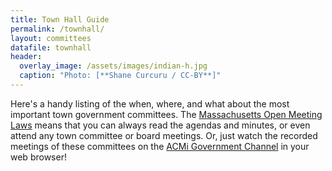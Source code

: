 ```yaml
---
title: Town Hall Guide
permalink: /townhall/
layout: committees
datafile: townhall
header:
  overlay_image: /assets/images/indian-h.jpg
  caption: "Photo: [**Shane Curcuru / CC-BY**]"
---
```


Here's a handy listing of the when, where, and what about the most 
important town government committees.  The [Massachusetts Open Meeting Laws](https://www.mass.gov/the-open-meeting-law) 
means that you can always read the agendas and minutes, or even attend 
any town committee or board meetings.  Or, just watch the recorded meetings 
of these committees on the [ACMi Government Channel](http://acmi.tv/govlive/)
in your web browser!